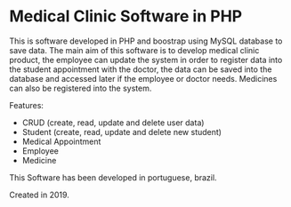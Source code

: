 # Medical Clinic Software in PHP

This is software developed in PHP and boostrap using MySQL database to save data. The main aim of this software is to develop medical clinic product, the employee can update the system in order to register data into the student appointment with the doctor, the data can be saved into the database and accessed later if the employee or doctor needs. Medicines can also be registered into the system. 

Features:
- CRUD (create, read, update and delete user data)
- Student (create, read, update and delete new student)
- Medical Appointment 
- Employee
- Medicine

This Software has been developed in portuguese, brazil. 

Created in 2019.
